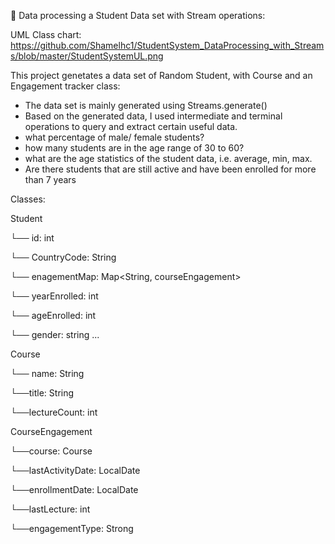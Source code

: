 📘 Data processing a Student Data set with Stream operations:

UML Class chart: https://github.com/Shamelhc1/StudentSystem_DataProcessing_with_Streams/blob/master/StudentSystemUL.png

This project genetates a data set of Random Student, with Course and an Engagement tracker class:
- The data set is mainly generated using Streams.generate() 
- Based on the generated data, I used intermediate and terminal operations to query and extract certain useful data.
- what percentage of male/ female students?
- how many students are in the age range of 30 to 60?
- what are the age statistics of the student data, i.e. average, min, max.
- Are there students that are still active and have been enrolled for more than 7 years




Classes:

Student

└── id: int

└── CountryCode: String

└── enagementMap: Map<String, courseEngagement>

└── yearEnrolled: int 

└── ageEnrolled: int 

└── gender: string
...


Course

└── name: String

└──title: String 

└──lectureCount: int

CourseEngagement

└──course: Course

└──lastActivityDate: LocalDate 

└──enrollmentDate: LocalDate

└──lastLecture: int

└──engagementType: Strong




